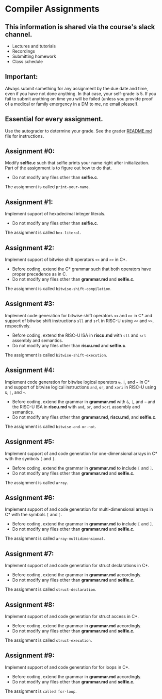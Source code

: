 # Compiler Assignments

## This information is shared via the course's slack channel.

- Lectures and tutorials
- Recordings
- Submitting homework
- Class schedule

## Important:

Always submit something for any assignment by the due date and time, even if you have not done anything.
In that case, your self-grade is 5. If you fail to submit anything on time you will be failed (unless you provide proof of a medical or family emergency in a DM to me, no email please!).

## Essential for every assignment.

Use the autograder to determine your grade. See the grader [README.md](https://github.com/cksystemsteaching/selfie/blob/master/grader/README.md) file for instructions.

## Assignment #0:

Modify **selfie.c** such that selfie prints your name right after initialization.
Part of the assignment is to figure out how to do that.

- Do not modify any files other than **selfie.c**.

The assignment is called `print-your-name`.

## Assignment #1:

Implement support of hexadecimal integer literals.

- Do not modify any files other than **selfie.c**.

The assignment is called `hex-literal`.

## Assignment #2:

Implement support of bitwise shift operators `<<` and `>>` in C\*.

- Before coding, extend the C\* grammar such that both operators have proper precedence as in C.
- Do not modify any files other than **grammar.md** and **selfie.c**.

The assignment is called `bitwise-shift-compilation`.

## Assignment #3:

Implement code generation for bitwise shift operators `<<` and `>>` in C\* and support of bitwise shift instructions `sll` and `srl` in RISC-U using `<<` and `>>`, respectively.

- Before coding, extend the RISC-U ISA in **riscu.md** with `sll` and `srl` assembly and semantics.
- Do not modify any files other than **riscu.md** and **selfie.c**.

The assignment is called `bitwise-shift-execution`.

## Assignment #4:

Implement code generation for bitwise logical operators `&`, `|`, and `~` in C\* and support of bitwise logical instructions `and`, `or`, and `xori` in RISC-U using `&`, `|`, and `~`.

- Before coding, extend the grammar in **grammar.md** with `&`, `|`, and `~` and the RISC-U ISA in **riscu.md** with `and`, `or`, and `xori` assembly and semantics.
- Do not modify any files other than **grammar.md**, **riscu.md**, and **selfie.c**.

The assignment is called `bitwise-and-or-not`.

## Assignment #5:

Implement support of and code generation for one-dimensional arrays in C\* with the symbols `[` and `]`.

- Before coding, extend the grammar in **grammar.md** to include `[` and `]`.
- Do not modify any files other than **grammar.md** and **selfie.c**.

The assignment is called `array`.

## Assignment #6:

Implement support of and code generation for multi-dimensional arrays in C\* with the symbols `[` and `]`.

- Before coding, extend the grammar in **grammar.md** to include `[` and `]`.
- Do not modify any files other than **grammar.md** and **selfie.c**.

The assignment is called `array-multidimensional`.

## Assignment #7:

Implement support of and code generation for struct declarations in C\*.

- Before coding, extend the grammar in **grammar.md** accordingly.
- Do not modify any files other than **grammar.md** and **selfie.c**.

The assignment is called `struct-declaration`.

## Assignment #8:

Implement support of and code generation for struct access in C\*.

- Before coding, extend the grammar in **grammar.md** accordingly.
- Do not modify any files other than **grammar.md** and **selfie.c**.

The assignment is called `struct-execution`.

## Assignment #9:

Implement support of and code generation for for loops in C\*.

- Before coding, extend the grammar in **grammar.md** accordingly.
- Do not modify any files other than **grammar.md** and **selfie.c**.

The assignment is `called for-loop`.
